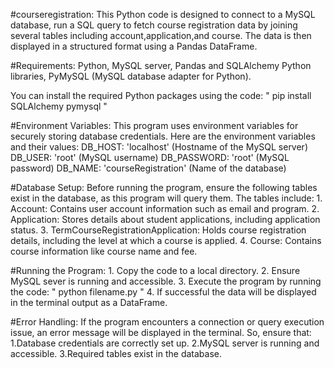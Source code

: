 #courseregistration: 
    This Python code is designed to connect to a MySQL database, run a SQL query to fetch course registration data by joining several tables including           account,application,and course. The data is then displayed in a structured format using a Pandas DataFrame.

#Requirements: 
    Python, 
    MySQL server, 
    Pandas and SQLAlchemy Python libraries,
    PyMySQL (MySQL database adapter for Python).
    
You can install the required Python packages using the code:
   " pip install SQLAlchemy pymysql "

#Environment Variables: 
    This program uses environment variables for securely storing database credentials.
    Here are the environment variables and their values:
        DB_HOST:  'localhost' (Hostname of the MySQL server)
        DB_USER:  'root' (MySQL username)
        DB_PASSWORD:  'root' (MySQL password)
        DB_NAME:  'courseRegistration' (Name of the database)

#Database Setup: 
    Before running the program, ensure the following tables exist in the database, as this program will query them. The tables include:
      1. Account: Contains user account information such as email and program.
      2. Application: Stores details about student applications, including application status.
      3. TermCourseRegistrationApplication: Holds course registration details, including the level at which a course is applied.
      4. Course: Contains course information like course name and fee.

#Running the Program: 
    1. Copy the code to a local directory.
    2. Ensure MySQL sever is running and accessible.
    3. Execute the program by running the code:
         " python filename.py "
    4. If successful the data will be displayed in the terminal output as a DataFrame.

#Error Handling: 
    If the program encounters a connection or query execution issue, an error message will be displayed in the terminal. So, ensure that:
      1.Database credentials are correctly set up.
      2.MySQL server is running and accessible.
      3.Required tables exist in the database.
      

